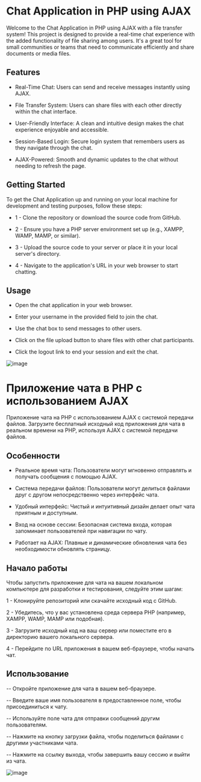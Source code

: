# Chat Application in PHP using AJAX
Welcome to the Chat Application in PHP using AJAX with a file transfer system! This project is designed to provide a real-time chat experience with the added functionality of file sharing among users. It's a great tool for small communities or teams that need to communicate efficiently and share documents or media files.

## Features
- Real-Time Chat: Users can send and receive messages instantly using AJAX.

- File Transfer System: Users can share files with each other directly within the chat interface.

- User-Friendly Interface: A clean and intuitive design makes the chat experience enjoyable and accessible.

- Session-Based Login: Secure login system that remembers users as they navigate through the chat.

- AJAX-Powered: Smooth and dynamic updates to the chat without needing to refresh the page.

## Getting Started
To get the Chat Application up and running on your local machine for development and testing purposes, follow these steps:

- 1 - Clone the repository or download the source code from GitHub.

- 2 - Ensure you have a PHP server environment set up (e.g., XAMPP, WAMP, MAMP, or similar).

- 3 - Upload the source code to your server or place it in your local server's directory.

- 4 - Navigate to the application's URL in your web browser to start chatting.

## Usage
- Open the chat application in your web browser.

- Enter your username in the provided field to join the chat.

- Use the chat box to send messages to other users.

- Click on the file upload button to share files with other chat participants.

- Click the logout link to end your session and exit the chat.


![image](https://github.com/user-attachments/assets/9f18de70-36d1-4852-9679-124bd9e9d745)
# Приложение чата в PHP с использованием AJAX
Приложение чата на PHP с использованием AJAX с системой передачи файлов. Загрузите бесплатный исходный код приложения для чата в реальном времени на PHP, используя AJAX с системой передачи файлов.
## Особенности
- Реальное время чата: Пользователи могут мгновенно отправлять и получать сообщения с помощью AJAX.

- Система передачи файлов: Пользователи могут делиться файлами друг с другом непосредственно через интерфейс чата.

- Удобный интерфейс: Чистый и интуитивный дизайн делает опыт чата приятным и доступным.

- Вход на основе сессии: Безопасная система входа, которая запоминает пользователей при навигации по чату.

- Работает на AJAX: Плавные и динамические обновления чата без необходимости обновлять страницу.

## Начало работы
Чтобы запустить приложение для чата на вашем локальном компьютере для разработки и тестирования, следуйте этим шагам:

1 - Клонируйте репозиторий или скачайте исходный код с GitHub.

2 - Убедитесь, что у вас установлена среда сервера PHP (например, XAMPP, WAMP, MAMP или подобная).

3 - Загрузите исходный код на ваш сервер или поместите его в директорию вашего локального сервера.

4 - Перейдите по URL приложения в вашем веб-браузере, чтобы начать чат.

## Использование
-- Откройте приложение для чата в вашем веб-браузере.

-- Введите ваше имя пользователя в предоставленное поле, чтобы присоединиться к чату.

-- Используйте поле чата для отправки сообщений другим пользователям.

-- Нажмите на кнопку загрузки файла, чтобы поделиться файлами с другими участниками чата.

-- Нажмите на ссылку выхода, чтобы завершить вашу сессию и выйти из чата.

![image](https://github.com/user-attachments/assets/9f18de70-36d1-4852-9679-124bd9e9d745)
